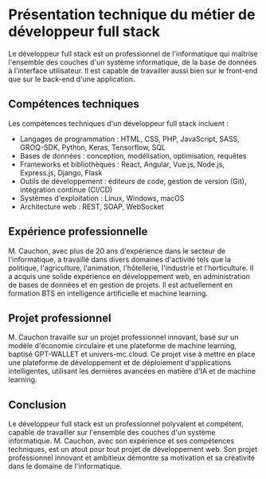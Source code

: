 # Présentation technique du métier de développeur full stack

Le développeur full stack est un professionnel de l'informatique qui maîtrise l'ensemble des couches d'un système informatique, de la base de données à l'interface utilisateur. Il est capable de travailler aussi bien sur le front-end que sur le back-end d'une application.

## Compétences techniques

Les compétences techniques d'un développeur full stack incluent :

- Langages de programmation : HTML, CSS, PHP, JavaScript, SASS, GROQ-SDK, Python, Keras, Tensorflow, SQL
- Bases de données : conception, modélisation, optimisation, requêtes
- Frameworks et bibliothèques : React, Angular, Vue.js, Node.js, Express.js, Django, Flask
- Outils de développement : éditeurs de code, gestion de version (Git), intégration continue (CI/CD)
- Systèmes d'exploitation : Linux, Windows, macOS
- Architecture web : REST, SOAP, WebSocket

## Expérience professionnelle

M. Cauchon, avec plus de 20 ans d'expérience dans le secteur de l'informatique, a travaillé dans divers domaines d'activité tels que la politique, l'agriculture, l'animation, l'hôtellerie, l'industrie et l'horticulture. Il a acquis une solide expérience en développement web, en administration de bases de données et en gestion de projets. Il est actuellement en formation BTS en intelligence artificielle et machine learning.

## Projet professionnel

M. Cauchon travaille sur un projet professionnel innovant, basé sur un modèle d'économie circulaire et une plateforme de machine learning, baptisé GPT-WALLET et univers-mc.cloud. Ce projet vise à mettre en place une plateforme de développement et de déploiement d'applications intelligentes, utilisant les dernières avancées en matière d'IA et de machine learning.

## Conclusion

Le développeur full stack est un professionnel polyvalent et compétent, capable de travailler sur l'ensemble des couches d'un système informatique. M. Cauchon, avec son expérience et ses compétences techniques, est un atout pour tout projet de développement web. Son projet professionnel innovant et ambitieux démontre sa motivation et sa créativité dans le domaine de l'informatique.